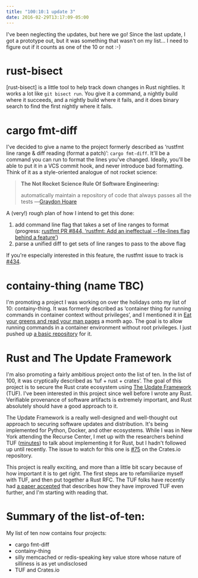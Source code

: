 ```yaml
---
title: "100:10:1 update 3"
date: 2016-02-29T13:17:09-05:00
---
```


I've been neglecting the updates, but here we go! Since the last update, I got
a prototype out, but it was something that wasn't on my list... I need to
figure out if it counts as one of the 10 or not :-)


# rust-bisect

[rust-bisect] is a little tool to help track down changes in Rust nightlies. It
works a lot like `git bisect run`. You give it a command, a nightly build where
it succeeds, and a nightly build where it fails, and it does binary search to
find the first nightly where it fails.


# cargo fmt-diff

I've decided to give a name to the project formerly described as ‘rustfmt line
range & diff reading (format a patch)’: `cargo fmt-diff`. It'll be a command
you can run to format the lines you've changed. Ideally, you'll be able to put
it in a VCS commit hook, and never introduce bad formatting. Think of it as a
style-oriented analogue of not rocket science:

> **The Not Rocket Science Rule Of Software Engineering:**
> 
> automatically maintain a repository of code that always passes all the tests
―[Graydon Hoare](http://graydon2.dreamwidth.org/1597.html)

A (very!) rough plan of how I intend to get this done:

1. add command line flag that takes a set of line ranges to format (progress:
   [rustfmt PR #844, ‘rustfmt: Add an ineffectual --file-lines flag behind a
   feature’][pr844])
2. parse a unified diff to get sets of line ranges to pass to the above flag

[pr844]: https://github.com/rust-lang-nursery/rustfmt/issues/844

If you're especially interested in this feature, the rustfmt issue to track is
[#434](https://github.com/rust-lang-nursery/rustfmt/issues/434).


# containy-thing (name TBC)

I'm promoting a project I was working on over the holidays onto my list of 10:
containy-thing. It was formerly described as ‘container thing for running
commands in container context without privileges’, and I mentioned it in [Eat
your greens and read your man pages][man-pages] a month ago. The goal is to
allow running commands in a container environment without root privileges. I
just pushed up [a basic repository][gh-containy-thing] for it.

[man-pages]: http://kamalmarhubi.com/blog/2016/01/26/eat-your-greens-and-read-your-man-pages/
[gh-containy-thing]: https://github.com/kamalmarhubi/containy-thing


# Rust and The Update Framework

I'm also promoting a fairly ambitious project onto the list of ten. In the list
of 100, it was cryptically described as ‘tuf + rust + crates’. The goal of this
project is to secure the Rust crate ecosystem using [The Update Framework][tuf]
(TUF). I've been interested in this project since well before I wrote any Rust.
Verifiable provenance of software artifacts is extremely important, and Rust
absolutely should have a good approach to it.

The Update Framework is a really well-designed and well-thought out approach to
securing software updates and distribution. It's being implemented for Python,
Docker, and other ecosystems. While I was in New York attending the Recurse
Center, I met up with the researchers behind TUF ([minutes]) to talk about
implementing it for Rust, but I hadn't followed up until recently. The issue to
watch for this one is [#75][issue75] on the Crates.io repository.

This project is really exciting, and more than a little bit scary because of
how important it is to get right. The first steps are to refamiliarize myself
with TUF, and then put together a Rust RFC. The TUF folks have recently had [a
paper accepted][tuf-paper] that describes how they have improved TUF even
further, and I'm starting with reading that.

[minutes]: https://github.com/rust-lang/crates.io/issues/75#issuecomment-179904144
[tuf]: http://theupdateframework.com/
[issue75]: https://github.com/rust-lang/crates.io/issues/75
[tuf-paper]: https://isis.poly.edu/~jcappos/papers/kuppusamy_nsdi_16.pdf


# Summary of the list-of-ten:

My list of ten now contains four projects:

- cargo fmt-diff
- containy-thing
- silly memcached or redis-speaking key value store whose nature of silliness
  is as yet undisclosed
- TUF and Crates.io
